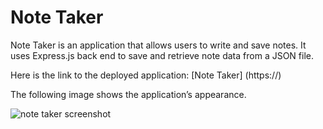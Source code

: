 # Note Taker

  Note Taker is an application that allows users to write and save notes. It uses Express.js back end to save and retrieve note data from a JSON file.

  Here is the link to the deployed application: [Note Taker] (https://)

  The following image shows the application’s appearance.

  ![note taker screenshot](images/note_taker_screenshot.png)
  
  
